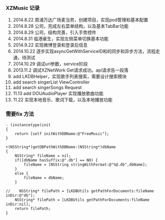 ### XZMusic 记录

1. 2014.8.22 周浦万达广场麦当劳，创建项目，实现pod管理和基本配置
2. 2014.8.28 公司，完成左右菜单结构，以及基本TabBar功能
3. 2014.8.29 公司，结构完善，引入手势控件
4. 2014.8.31 临港豪生，实现左侧菜单切换基本功能
5. 2014.9.22 实现微博登录和登录后信息
6. 2014.10.22 逐步实现asyncGetWithServiceID和的同步和异步方法，流程走通，待测试
7. 2014.10.29 调试url参数，service阶段
8. 2013.11.2 调试XZNetWork Get请求成功。api请求告一段落
9. add LKDBHelper，实现歌手列表搜索，需要设计搜索模块
10. add search singerList ViewController
11. add search singerSongs Request
12. 11.13 add DOUAudioPlayer 实现播放歌曲功能
13. 11.22 实现本地音乐、歌词下载，以及本地播放功能




### 需要fix 方法

```
- (instancetype)init
{
    return [self initWithDBName:@"FreeMusic"];
}

+(NSString*)getDBPathWithDBName:(NSString*)dbName
{
    NSString* fileName = nil;
    if([dbName hasSuffix:@".db"] == NO) {
        fileName = [NSString stringWithFormat:@"%@.db",dbName];
    }
    else {
        fileName = dbName;
    }
    
//    NSString* filePath = [LKDBUtils getPathForDocuments:fileName inDir:@"db"];
    NSString* filePath = [LKDBUtils getPathForDocuments:fileName inDir:nil];
    return filePath;
}

```
